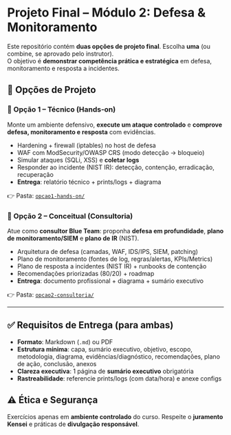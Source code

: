 # Projeto Final – Módulo 2: Defesa & Monitoramento

Este repositório contém **duas opções de projeto final**. Escolha **uma** (ou combine, se aprovado pelo instrutor).  
O objetivo é **demonstrar competência prática e estratégica** em defesa, monitoramento e resposta a incidentes.

## 📌 Opções de Projeto

### 🔧 Opção 1 – Técnico (Hands‑on)
Monte um ambiente defensivo, **execute um ataque controlado** e **comprove defesa, monitoramento e resposta** com evidências.
- Hardening + firewall (iptables) no host de defesa
- WAF com ModSecurity/OWASP CRS (modo detecção → bloqueio)
- Simular ataques (SQLi, XSS) e **coletar logs**
- Responder ao incidente (NIST IR): detecção, contenção, erradicação, recuperação
- **Entrega**: relatório técnico + prints/logs + diagrama

👉 Pasta: [`opcao1-hands-on/`](opcao1-hands-on/)

### 🧭 Opção 2 – Conceitual (Consultoria)
Atue como **consultor Blue Team**: proponha **defesa em profundidade**, **plano de monitoramento/SIEM** e **plano de IR** (NIST).
- Arquitetura de defesa (camadas, WAF, IDS/IPS, SIEM, patching)
- Plano de monitoramento (fontes de log, regras/alertas, KPIs/Metrics)
- Plano de resposta a incidentes (NIST IR) + runbooks de contenção
- Recomendações priorizadas (80/20) + roadmap
- **Entrega**: documento profissional + diagrama + sumário executivo

👉 Pasta: [`opcao2-consultoria/`](opcao2-consultoria/)

---

## ✅ Requisitos de Entrega (para ambas)
- **Formato**: Markdown (`.md`) ou PDF
- **Estrutura mínima**: capa, sumário executivo, objetivo, escopo, metodologia, diagrama, evidências/diagnóstico, recomendações, plano de ação, conclusão, anexos
- **Clareza executiva**: 1 página de **sumário executivo** obrigatória
- **Rastreabilidade**: referencie prints/logs (com data/hora) e anexe configs


## ⚠️ Ética e Segurança
Exercícios apenas em **ambiente controlado** do curso. Respeite o **juramento Kensei** e práticas de **divulgação responsável**.
